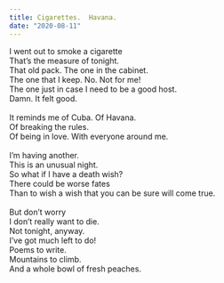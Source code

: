 ```yaml
---
title: Cigarettes.  Havana.
date: "2020-08-11"
---
```


<div class="poem-wrapper">
  I went out to smoke a cigarette <br>
  That’s the measure of tonight. <br>
  That old pack. The one in the cabinet. <br>
  The one that I keep. No. Not for me!<br>
  The one just in case I need to be a good host. <br>
  Damn. It felt good. <br>
  <br>
  It reminds me of Cuba. Of Havana. <br>
  Of breaking the rules. <br>
  Of being in love. With everyone around me. <br>
  <br>
  I’m having another. <br>
  This is an unusual night. <br>
  So what if I have a death wish?<br>
  There could be worse fates<br>
  Than to wish a wish that you can be sure will come true. <br>
  <br>
  But don’t worry<br>
  I don’t really want to die. <br>
  Not tonight, anyway. <br>
  I’ve got much left to do!<br>
  Poems to write. <br>
  Mountains to climb. <br>
  And a whole bowl of fresh peaches. <br>
</div>

